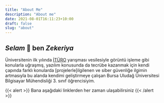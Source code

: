 ```yaml
---
title: "About Me"
description: "About me"
date: 2021-08-01T16:11:23+10:00
draft: false
slug: "about"
---
```


## *Selam* :wave: ben *Zekeriya*



Üniversitenin ilk yılında [İTÜRO](http://www.ituro.org/tr/kategori/trafik/) yarışması vesilesiyle görüntü işleme gibi konularla uğraşmış, yazılım konusunda da tecrübe kazanmak için kendi çapında farklı konularda [projelerle]ilgilenen ve siber güvenliğe ilgimin artmasıyla bu alanda kendimi geliştirmeye çalışan Bursa Uludağ Üniversitesi Bilgisayar Mühendisliği 3. sınıf öğrencisiyim. 


{{< alert >}}
Bana aşağıdaki linklerden her zaman ulaşabilirsiniz
{{< /alert >}}

